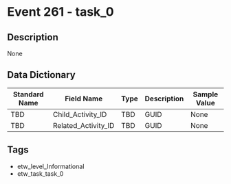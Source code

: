 # Event 261 - task_0

## Description
None

## Data Dictionary
|Standard Name|Field Name|Type|Description|Sample Value|
|---|---|---|---|---|
|TBD|Child_Activity_ID|TBD|GUID|None|None|
|TBD|Related_Activity_ID|TBD|GUID|None|None|

## Tags
* etw_level_Informational
* etw_task_task_0